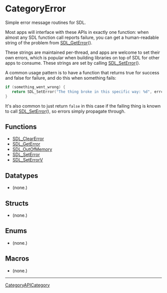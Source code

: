 # CategoryError

Simple error message routines for SDL.

Most apps will interface with these APIs in exactly one function: when
almost any SDL function call reports failure, you can get a human-readable
string of the problem from [SDL_GetError](SDL_GetError)().

These strings are maintained per-thread, and apps are welcome to set their
own errors, which is popular when building libraries on top of SDL for
other apps to consume. These strings are set by calling
[SDL_SetError](SDL_SetError)().

A common usage pattern is to have a function that returns true for success
and false for failure, and do this when something fails:

```c
if (something_went_wrong) {
   return SDL_SetError("The thing broke in this specific way: %d", errcode);
}
```

It's also common to just return `false` in this case if the failing thing
is known to call [SDL_SetError](SDL_SetError)(), so errors simply propagate
through.

<!-- END CATEGORY DOCUMENTATION -->

## Functions

<!-- DO NOT HAND-EDIT CATEGORY LISTS, THEY ARE AUTOGENERATED AND WILL BE OVERWRITTEN, BASED ON TAGS IN INDIVIDUAL PAGE FOOTERS. EDIT THOSE INSTEAD. -->
<!-- BEGIN CATEGORY LIST: CategoryError, CategoryAPIFunction -->
- [SDL_ClearError](SDL_ClearError)
- [SDL_GetError](SDL_GetError)
- [SDL_OutOfMemory](SDL_OutOfMemory)
- [SDL_SetError](SDL_SetError)
- [SDL_SetErrorV](SDL_SetErrorV)
<!-- END CATEGORY LIST -->

## Datatypes

<!-- DO NOT HAND-EDIT CATEGORY LISTS, THEY ARE AUTOGENERATED AND WILL BE OVERWRITTEN, BASED ON TAGS IN INDIVIDUAL PAGE FOOTERS. EDIT THOSE INSTEAD. -->
<!-- BEGIN CATEGORY LIST: CategoryError, CategoryAPIDatatype -->
- (none.)
<!-- END CATEGORY LIST -->

## Structs

<!-- DO NOT HAND-EDIT CATEGORY LISTS, THEY ARE AUTOGENERATED AND WILL BE OVERWRITTEN, BASED ON TAGS IN INDIVIDUAL PAGE FOOTERS. EDIT THOSE INSTEAD. -->
<!-- BEGIN CATEGORY LIST: CategoryError, CategoryAPIStruct -->
- (none.)
<!-- END CATEGORY LIST -->

## Enums

<!-- DO NOT HAND-EDIT CATEGORY LISTS, THEY ARE AUTOGENERATED AND WILL BE OVERWRITTEN, BASED ON TAGS IN INDIVIDUAL PAGE FOOTERS. EDIT THOSE INSTEAD. -->
<!-- BEGIN CATEGORY LIST: CategoryError, CategoryAPIEnum -->
- (none.)
<!-- END CATEGORY LIST -->

## Macros

<!-- DO NOT HAND-EDIT CATEGORY LISTS, THEY ARE AUTOGENERATED AND WILL BE OVERWRITTEN, BASED ON TAGS IN INDIVIDUAL PAGE FOOTERS. EDIT THOSE INSTEAD. -->
<!-- BEGIN CATEGORY LIST: CategoryError, CategoryAPIMacro -->
- (none.)
<!-- END CATEGORY LIST -->

----
[CategoryAPICategory](CategoryAPICategory)

